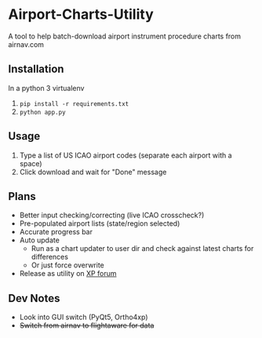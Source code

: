 # Airport-Charts-Utility

A tool to help batch-download airport instrument procedure charts from airnav.com


## Installation
In a python 3 virtualenv
1. ```pip install -r requirements.txt```
2. ``python app.py``

## Usage
1. Type a list of US ICAO airport codes (separate each airport with a space)
2. Click download and wait for "Done" message

## Plans
* Better input checking/correcting (live ICAO crosscheck?)
* Pre-populated airport lists (state/region selected)
* Accurate progress bar
* Auto update
    * Run as a chart updater to user dir and check against latest charts for differences
    * Or just force overwrite
* Release as utility on [XP forum](https://forums.x-plane.org/index.php?/files/)

## Dev Notes
* Look into GUI switch (PyQt5, Ortho4xp)
* ~~Switch from airnav to flightaware for data~~
